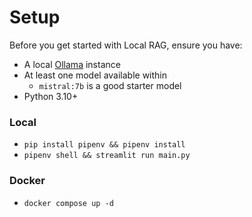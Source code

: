 # Setup

Before you get started with Local RAG, ensure you have:

- A local [Ollama](https://github.com/ollama/ollama/) instance
- At least one model available within
    - `mistral:7b` is a good starter model
- Python 3.10+

### Local
- `pip install pipenv && pipenv install`
- `pipenv shell && streamlit run main.py`

### Docker
- `docker compose up -d`
